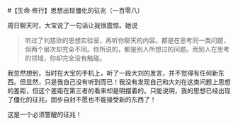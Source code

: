 #【生命⋅修行】思想出现僵化的征兆（一百零八）

周日聊天时，大宝说了一句话让我很震惊。她说

> 听过了刘慈欣的思想实验室，再听你聊天的内容。都是在思考同一类问题，但两个层次却完全不同。你所说的，都是别人所想过的问题。而别人在思考的领域，你却完全没有触碰。

我忽然想到，当时在大宝的手机上，听了一段大刘的发言，并不觉得有任何新东西。但显然，只是我自己没有听到而已！我没有发现自己和大刘在这类问题上思想的差距，但这个差距在第三者的看来却是明摆着的。只能说明，我的思想已经出现了僵化的征兆，固步自封不愿也不能接受新的东西了！

这是一个必须警醒的征兆！

